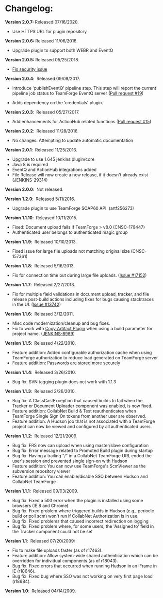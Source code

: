 # Changelog:

**Version 2.0.7:** Released 07/16/2020.

-   Use HTTPS URL for plugin repository

**Version 2.0.6:** Released 11/06/2018.

-   Upgrade plugin to support both WEBR and EventQ

**Version 2.0.5:** Released 05/25/2018.

-   [Fix security issue](https://jenkins.io/security/advisory/2018-06-25/#SECURITY-941)

**Version 2.0.4**:  Released 09/08/2017.

-   Introduce 'publishEventQ' pipeline step. This step will report the
    current pipeline job status to TeamForge EventQ server ([Pull
    request
    \#19](https://github.com/jenkinsci/collabnet-plugin/pull/19))

-   Adds dependency on the 'credentials' plugin.

**Version 2.0.3**:  Released 05/27/2017.

-   Add enhancements for ActionHub related functions ([Pull request
    \#15](https://github.com/jenkinsci/collabnet-plugin/pull/15))

**Version 2.0.2**:  Released 11/28/2016.

-   No changes. Attempting to update automatic documentation

**Version 2.0.1**:  Released 11/25/2016.

-   Upgrade to use 1.645 jenkins plugin/core
-   Java 8 is required
-   EventQ and ActionHub integrations added
-   File Release will now create a new release, if it doesn't already
    exist (JENKINS-29314)

**Version 2.0.0**:  Not released.

**Version 1.2.0**:  Released 5/11/2016.

-   Upgrade plugin to use TeamForge SOAP60 API  (artf256273)

**Version 1.1.10**:  Released 10/11/2015.

-   Fixed: Document upload fails if TeamForge \> v8.0 (CNSC-176447)
-   Authenticated user belongs to authenticated magic group

**Version 1.1.9**:  Released 10/10/2013.

-   Fixed issue for large file uploads not matching original size
    (CNSC-157361)

**Version 1.1.8**:  Released 5/16/2013.

-   Fix for connection time out during large file uploads. ([Issue
    \#17152](https://issues.jenkins-ci.org/browse/JENKINS-17152))

**Version 1.1.7**:  Released 2/27/2013.

-   Fix for multiple field validations in document upload, tracker, and
    file release post-build actions including fixes for bugs causing
    stacktraces in the UI. ([Issue
    \#13742](https://issues.jenkins-ci.org/browse/JENKINS-13742))

**Version 1.1.6**:  Released 3/12/2011.

-   Misc code modernization/cleanup and bug fixes.
-   Fix to work with [Copy Artifact
    Plugin](https://wiki.jenkins.io/display/JENKINS/Copy+Artifact+Plugin)
    when using a build parameter for project name.
    ([JENKINS-8969](https://issues.jenkins-ci.org/browse/JENKINS-8969))

**Version 1.1.5**:  Released 4/22/2010.

-   Feature addition: Added configurable authorization cache when using
    TeamForge authorization to reduce load generated on TeamForge server
-   Feature addition: Passwords are stored more securely

**Version 1.1.4**:  Released 3/26/2010.

-   Bug fix: SVN tagging plugin does not work with 1.1.3

**Version 1.1.3**:  Released 2/26/2010.

-   Bug fix: A ClassCastException that caused builds to fail when the
    Tracker or Document Uploader component was enabled, is now fixed.
-   Feature addition: CollabNet Build & Test reauthenticates when
    TeamForge Single Sign On tokens from another user are observed.
-   Feature addition: A Hudson job that is not associated with a
    TeamForge project can now be viewed and configured by all
    authenticated users.

**Version 1.1.2**:  Released 12/21/2009.

-   Bug fix: FRS now can upload when using master/slave configuration
-   Bug fix: Error message related to Promoted Build plugin during
    startup
-   Bug fix: Having a trailing "/" in a CollabNet TeamForge URL ended
    the user's session and prevented single sign-on with Hudson
-   Feature addition: You can now use TeamForge's ScmViewer as the
    subversion repository viewer
-   Feature addition: You can enable/disable SSO between Hudson and
    CollabNet TeamForge

**Version 1.1.1**:  Released 09/03/2009.

-   Bug fix: Fixed a 500 error when the plugin is installed using some
    browsers (IE 8 and Chrome)
-   Bug fix: Fixed problem where triggered builds in Hudson (e.g.,
    periodic build or poll scm) won't run if CollabNet Authorization is
    in use.
-   Bug fix: Fixed problems that caused incorrect redirection on logging
-   Bug fix: Fixed problem where, for some users, the 'Assigned to'
    field in the Tracker component could not be set

**Version 1.1**:  Released 07/20/2009:

-   Fix to make file uploads faster (as of r17463).
-   Feature addition: Allow system-wide shared authentication which can
    be overridden for individual components (as of r18043).
-   Bug fix: Fixed errors that occurred when running Hudson in an iFrame
    in IE (r18646).
-   Bug fix: Fixed bug where SSO was not working on very first page load
    (r18684).

**Version 1.0**:  Released 04/14/2009.

